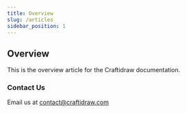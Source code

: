 ```yaml
---
title: Overview
slug: /articles
sidebar_position: 1
---
```


## Overview

This is the overview article for the Craftidraw documentation.

### Contact Us

Email us at [contact@craftidraw.com](mailto:contact@craftidraw.com)
